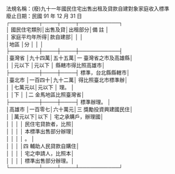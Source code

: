 法規名稱：(廢)九十一年國民住宅出售出租及貸款自建對象家庭收入標準  
廢止日期：民國 91 年 12 月 31 日  
┌────────┬────┬────┬───────────┐  
│ 國民住宅類別│出售及貸│出租部分│備 註 │  
│ 家庭平均年所得│款自建部│ │ │  
│地區 │分 │ │ │  
├────────┼────┼────┼───────────┤  
│臺灣省 │九十四萬│五十五萬│一 臺灣省之市及高雄縣│  
│ │元以下 │元以下 │ 縣轄市得比照高雄市│  
├────────┼────┼────┤ 標準，台北縣縣轄市│  
│臺北市 │一百四十│九十二萬│ 得比照臺北市標準辦│  
│ │七萬元以│元以下 │ 理。 │  
│ │下 │ │二 金馬地區比照臺灣省│  
├────────┼────┼────┤ 標準辦理。 │  
│高雄市 │一百零七│六十萬元│三 獎勵投資興建國民住│  
│ │萬元以下│以下 │ 宅之承購戶，辦理國│  
│ │ │ │ 民住宅貸款者，比照│  
│ │ │ │ 本標準出售部分辦理│  
│ │ │ │ 。 │  
│ │ │ │四 輔助人民貸款自購住│  
│ │ │ │ 宅之申請人，比照本│  
│ │ │ │ 標準出售部分辦理。│  
└────────┴────┴────┴───────────┘  


